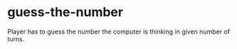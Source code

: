 # guess-the-number
Player has to guess the number the computer is thinking in given number of turns.
